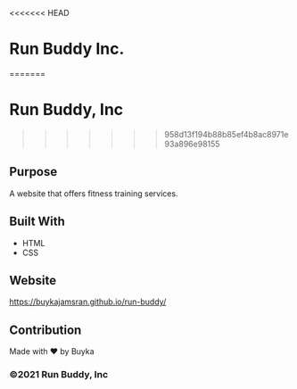<<<<<<< HEAD
# Run Buddy Inc.
=======
# Run Buddy, Inc
>>>>>>> 958d13f194b88b85ef4b8ac8971e93a896e98155

## Purpose
A website that offers fitness training services.

## Built With
* HTML
* CSS

## Website
https://buykajamsran.github.io/run-buddy/

## Contribution
Made with ❤️ by Buyka

### ©️2021 Run Buddy, Inc
